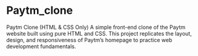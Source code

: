 # Paytm_clone
Paytm Clone (HTML &amp; CSS Only) A simple front-end clone of the Paytm website built using pure HTML and CSS. This project replicates the layout, design, and responsiveness of Paytm’s homepage to practice web development fundamentals.  
